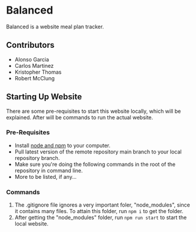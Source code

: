 # Balanced

Balanced is a website meal plan tracker.

## Contributors

- Alonso Garcia
- Carlos Martinez
- Kristopher Thomas
- Robert McClung

## Starting Up Website

There are some pre-requisites to start this website locally, which will be
explained. After will be commands to run the actual website.

### Pre-Requisites

- Install [node and npm](https://docs.npmjs.com/downloading-and-installing-node-js-and-npm#checking-your-version-of-npm-and-nodejs) 
to your computer.
- Pull latest version of the remote repository main branch to your local
repository branch.
- Make sure you're doing the following commands in the root of the repository in
command line.
- More to be listed, if any...

### Commands

1. The .gitignore file ignores a very important foler, "node_modules", since it
contains many files. To attain this folder, run `npm i` to get the folder.
2. After getting the "node_modules" folder, run `npm run start` to start the 
local website.
